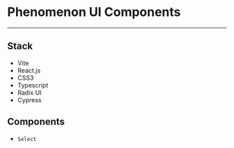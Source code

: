 # Phenomenon UI Components

---

## Stack
- Vite
- React.js
- CSS3
- Typescript
- Radix UI
- Cypress

## Components

- `Select`
